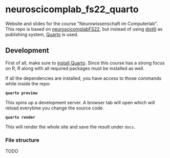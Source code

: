 # neuroscicomplab_fs22_quarto

Website and slides for the course "Neurowissenschaft im Computerlab". This repo is based on [neuroscicomplabFS22][1], but instead of using [distill][2] as publishing system, [Quarto][3] is used.

## Development

First of all, make sure to [install Quarto][4]. Since this course has a strong focus on R, R along with all required packages must be installed as well.

If all the dependencies are installed, you have access to those commands while inside the repo:

**`quarto preview`**

This spins up a development server. A browser tab will open which will reload everytime you change the source code.

**`quarto render`**

This will render the whole site and save the result under `docs`.

### File structure

TODO

[1]: https://github.com/kogpsy/neuroscicomplabFS22
[2]: https://pkgs.rstudio.com/distill/
[3]: https://quarto.org/
[4]: https://quarto.org/docs/get-started/
